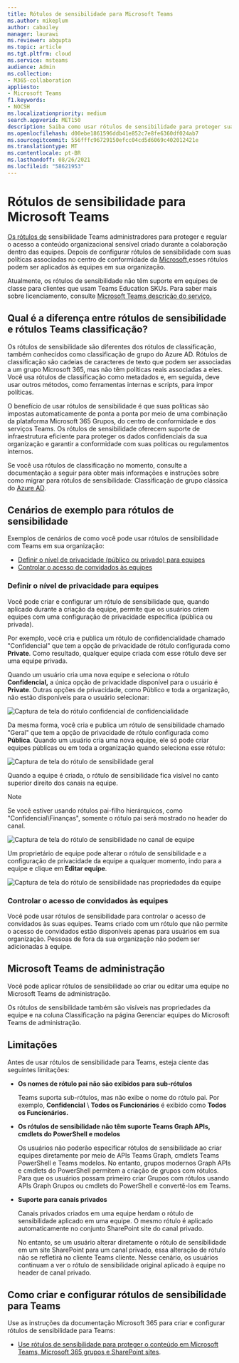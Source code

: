 ```yaml
---
title: Rótulos de sensibilidade para Microsoft Teams
ms.author: mikeplum
author: cabailey
manager: laurawi
ms.reviewer: abgupta
ms.topic: article
ms.tgt.pltfrm: cloud
ms.service: msteams
audience: Admin
ms.collection:
- M365-collaboration
appliesto:
- Microsoft Teams
f1.keywords:
- NOCSH
ms.localizationpriority: medium
search.appverid: MET150
description: Saiba como usar rótulos de sensibilidade para proteger suas equipes Microsoft Teams.
ms.openlocfilehash: d00ebe1861596ddb41e852c7e8fe6360df024ab7
ms.sourcegitcommit: 556fffc96729150efcc04cd5d6069c402012421e
ms.translationtype: MT
ms.contentlocale: pt-BR
ms.lasthandoff: 08/26/2021
ms.locfileid: "58621953"
---
```

# <a name="sensitivity-labels-for-microsoft-teams"></a>Rótulos de sensibilidade para Microsoft Teams

[Os rótulos de](/microsoft-365/compliance/sensitivity-labels) sensibilidade Teams administradores para proteger e regular o acesso a conteúdo organizacional sensível criado durante a colaboração dentro das equipes. Depois de configurar rótulos de sensibilidade com suas políticas associadas no centro de conformidade da [Microsoft,](/microsoft-365/compliance/go-to-the-securitycompliance-center)esses rótulos podem ser aplicados às equipes em sua organização.

Atualmente, os rótulos de sensibilidade não têm suporte em equipes de classe para clientes que usam Teams Education SKUs. Para saber mais sobre licenciamento, consulte [Microsoft Teams descrição do serviço.](/office365/servicedescriptions/teams-service-description)

## <a name="whats-the-difference-between-sensitivity-labels-and-teams-classification-labels"></a>Qual é a diferença entre rótulos de sensibilidade e rótulos Teams classificação?

Os rótulos de sensibilidade são diferentes dos rótulos de classificação, também conhecidos como classificação de grupo do Azure AD. Rótulos de classificação são cadeias de caracteres de texto que podem ser associadas a um grupo Microsoft 365, mas não têm políticas reais associadas a eles. Você usa rótulos de classificação como metadados e, em seguida, deve usar outros métodos, como ferramentas internas e scripts, para impor políticas.

O benefício de usar rótulos de sensibilidade é que suas políticas são impostas automaticamente de ponta a ponta por meio de uma combinação da plataforma Microsoft 365 Grupos, do centro de conformidade e dos serviços Teams. Os rótulos de sensibilidade oferecem suporte de infraestrutura eficiente para proteger os dados confidenciais da sua organização e garantir a conformidade com suas políticas ou regulamentos internos.

Se você usa rótulos de classificação no momento, consulte a documentação a seguir para obter mais informações e instruções sobre como migrar para rótulos de sensibilidade: Classificação de grupo clássica do [Azure AD](/microsoft-365/compliance/sensitivity-labels-teams-groups-sites#classic-azure-ad-group-classification).

## <a name="example-scenarios-for-sensitivity-labels"></a>Cenários de exemplo para rótulos de sensibilidade

Exemplos de cenários de como você pode usar rótulos de sensibilidade com Teams em sua organização:

- [Definir o nível de privacidade (público ou privado) para equipes](#set-the-privacy-level-for-teams)
- [Controlar o acesso de convidados às equipes](#control-guest-access-to-teams)

### <a name="set-the-privacy-level-for-teams"></a>Definir o nível de privacidade para equipes

Você pode criar e configurar um rótulo de sensibilidade que, quando aplicado durante a criação da equipe, permite que os usuários criem equipes com uma configuração de privacidade específica (pública ou privada).

Por exemplo, você cria e publica um rótulo de confidencialidade chamado "Confidencial" que tem a opção de privacidade de rótulo configurada como **Private**. Como resultado, qualquer equipe criada com esse rótulo deve ser uma equipe privada. 

Quando um usuário cria uma nova equipe e seleciona o rótulo **Confidencial,** a única opção de privacidade disponível para o usuário é **Private**. Outras opções de privacidade, como Público e toda a organização, não estão disponíveis para o usuário selecionar:

![Captura de tela do rótulo confidencial de confidencialidade](media/sensitivity-labels-confidential-example.png)

Da mesma forma, você cria e publica um rótulo de sensibilidade chamado "Geral" que tem a opção de privacidade de rótulo configurada como **Pública**. Quando um usuário cria uma nova equipe, ele só pode criar equipes públicas ou em toda a organização quando seleciona esse rótulo:

![Captura de tela do rótulo de sensibilidade geral](media/sensitivity-labels-general-example.png)

Quando a equipe é criada, o rótulo de sensibilidade fica visível no canto superior direito dos canais na equipe. 

> [!NOTE]
> Se você estiver usando rótulos pai-filho hierárquicos, como "Confidencial\Finanças", somente o rótulo pai será mostrado no header do canal.

![Captura de tela do rótulo de sensibilidade no canal de equipe](media/sensitivity-labels-channel.png)

Um proprietário de equipe pode alterar o rótulo de sensibilidade e a configuração de privacidade da equipe a qualquer momento, indo para a equipe e clique em **Editar equipe**.

![Captura de tela do rótulo de sensibilidade nas propriedades da equipe](media/sensitivity-labels-edit-team.png)

### <a name="control-guest-access-to-teams"></a>Controlar o acesso de convidados às equipes

Você pode usar rótulos de sensibilidade para controlar o acesso de convidados às suas equipes. Teams criado com um rótulo que não permite o acesso de convidados estão disponíveis apenas para usuários em sua organização. Pessoas de fora da sua organização não podem ser adicionadas à equipe.

## <a name="microsoft-teams-admin-center"></a>Microsoft Teams de administração

Você pode aplicar rótulos de sensibilidade ao criar ou editar uma equipe no Microsoft Teams de administração. 

Os rótulos de sensibilidade também são  visíveis  nas propriedades da equipe e na coluna Classificação na página Gerenciar equipes do Microsoft Teams de administração.

## <a name="limitations"></a>Limitações

Antes de usar rótulos de sensibilidade para Teams, esteja ciente das seguintes limitações:

- **Os nomes de rótulo pai não são exibidos para sub-rótulos**
    
    Teams suporta sub-rótulos, mas não exibe o nome do rótulo pai. Por exemplo, **Confidencial** \\ **Todos os Funcionários** é exibido como **Todos os Funcionários.**

- **Os rótulos de sensibilidade não têm suporte Teams Graph APIs, cmdlets do PowerShell e modelos**
    
    Os usuários não poderão especificar rótulos de sensibilidade ao criar equipes diretamente por meio de APIs Teams Graph, cmdlets Teams PowerShell e Teams modelos. No entanto, grupos modernos Graph APIs e cmdlets do PowerShell permitem a criação de grupos com rótulos. Para que os usuários possam primeiro criar Grupos com rótulos usando APIs Graph Grupos ou cmdlets do PowerShell e convertê-los em Teams.

- **Suporte para canais privados**
    
    Canais privados criados em uma equipe herdam o rótulo de sensibilidade aplicado em uma equipe. O mesmo rótulo é aplicado automaticamente no conjunto SharePoint site do canal privado.
    
    No entanto, se um usuário alterar diretamente o rótulo de sensibilidade em um site SharePoint para um canal privado, essa alteração de rótulo não se refletirá no cliente Teams cliente. Nesse cenário, os usuários continuam a ver o rótulo de sensibilidade original aplicado à equipe no header de canal privado.

## <a name="how-to-create-and-configure-sensitivity-labels-for-teams"></a>Como criar e configurar rótulos de sensibilidade para Teams

Use as instruções da documentação Microsoft 365 para criar e configurar rótulos de sensibilidade para Teams: 

- [Use rótulos de sensibilidade para proteger o conteúdo em Microsoft Teams, Microsoft 365 grupos e SharePoint sites](/microsoft-365/compliance/sensitivity-labels-teams-groups-sites).
